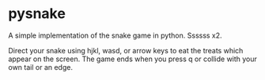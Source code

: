pysnake
=======

A simple implementation of the snake game in python. Ssssss x2.

Direct your snake using hjkl, wasd, or arrow keys to eat the treats which
appear on the screen. The game ends when you press q or collide with your own
tail or an edge.
